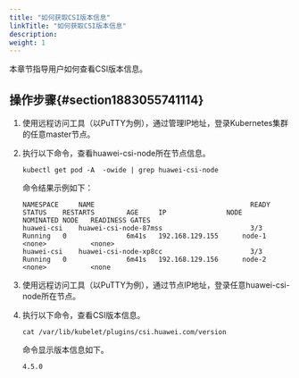 ```yaml
---
title: "如何获取CSI版本信息"
linkTitle: "如何获取CSI版本信息"
description: 
weight: 1
---
```


本章节指导用户如何查看CSI版本信息。

## 操作步骤{#section1883055741114}

1.  使用远程访问工具（以PuTTY为例），通过管理IP地址，登录Kubernetes集群的任意master节点。
2.  执行以下命令，查看huawei-csi-node所在节点信息。

    ```
    kubectl get pod -A  -owide | grep huawei-csi-node
    ```

    命令结果示例如下：

    ```
    NAMESPACE     NAME                                       READY   STATUS    RESTARTS        AGE     IP               NODE            NOMINATED NODE   READINESS GATES
    huawei-csi    huawei-csi-node-87mss                      3/3     Running   0               6m41s   192.168.129.155      node-1          <none>           <none>
    huawei-csi    huawei-csi-node-xp8cc                      3/3     Running   0               6m41s   192.168.129.156      node-2          <none>           <none
    ```

3.  使用远程访问工具（以PuTTY为例），通过节点IP地址，登录任意huawei-csi-node所在节点。
4.  执行以下命令，查看CSI版本信息。

    ```
    cat /var/lib/kubelet/plugins/csi.huawei.com/version
    ```

    命令显示版本信息如下。

    ```
    4.5.0
    ```

